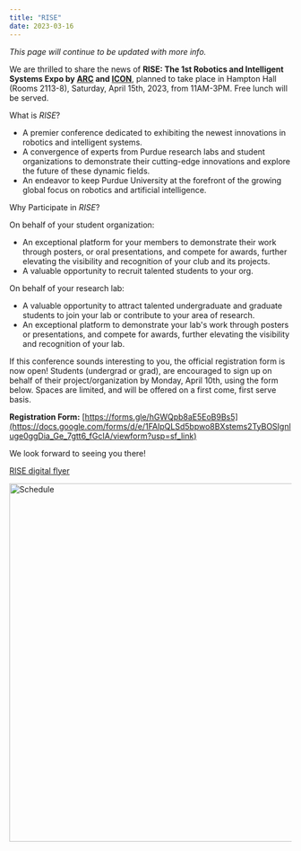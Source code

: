 ```yaml
---
title: "RISE"
date: 2023-03-16
---
```



_This page will continue to be updated with more info._

We are thrilled to share the news of **RISE: The 1st Robotics and Intelligent Systems Expo by [ARC](https://www.purduearc.com/) and [ICON](https://engineering.purdue.edu/ICON)**, planned to take place in Hampton Hall (Rooms 2113-8), Saturday, April 15th, 2023, from 11AM-3PM. Free lunch will be served.

What is *RISE*?

- A premier conference dedicated to exhibiting the newest innovations in robotics and intelligent systems.
- A convergence of experts from Purdue research labs and student organizations to demonstrate their cutting-edge innovations and explore the future of these dynamic fields.
- An endeavor to keep Purdue University at the forefront of the growing global focus on robotics and artificial intelligence.

Why Participate in *RISE*?

On behalf of your student organization:
- An exceptional platform for your members to demonstrate their work through posters, or oral presentations, and compete for awards, further elevating the visibility and recognition of your club and its projects.
- A valuable opportunity to recruit talented students to your org.

On behalf of your research lab:
- A valuable opportunity to attract talented undergraduate and graduate students to join your lab or contribute to your area of research.
- An exceptional platform to demonstrate your lab's work through posters or presentations, and compete for awards, further elevating the visibility and recognition of your lab.

If this conference sounds interesting to you, the official registration form is now open! Students (undergrad or grad), are encouraged to sign up on behalf of their project/organization by Monday, April 10th, using the form below. Spaces are limited, and will be offered on a first come, first serve basis.

**Registration Form:**
[https://forms.gle/hGWQpb8aE5EoB9Bs5](https://docs.google.com/forms/d/e/1FAIpQLSd5bpwo8BXstems2TyBOSIgnluge0ggDia_Ge_7gtt6_fGcIA/viewform?usp=sf_link)

We look forward to seeing you there!

[RISE digital flyer](https://user-images.githubusercontent.com/91227447/231076140-510b7336-e007-49c9-a92d-c176829478d6.jpeg)

<img width="638" alt="Schedule" src="https://user-images.githubusercontent.com/91227447/230696866-196885f5-ad22-4804-abf3-ea5e9d7a237b.png">
